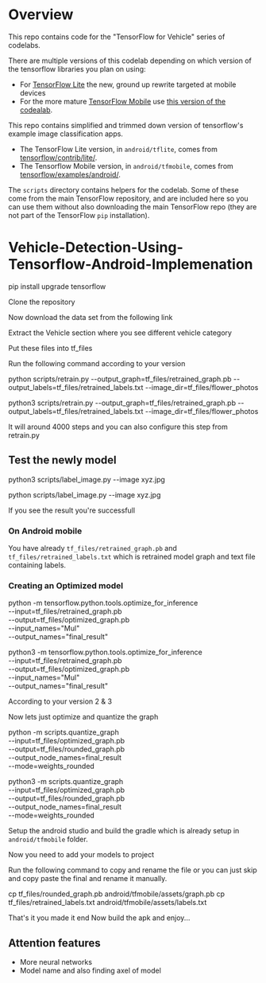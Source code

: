 # Overview

This repo contains code for the "TensorFlow for Vehicle" series of codelabs.

There are multiple versions of this codelab depending on which version 
of the tensorflow libraries you plan on using:

* For [TensorFlow Lite](https://www.tensorflow.org/mobile/tflite/) the new, ground up rewrite targeted at mobile devices
* For the more mature [TensorFlow Mobile](https://www.tensorflow.org/mobile/mobile_intro) use 
  [this version of the codealab](https://codelabs.developers.google.com/codelabs/tensorflow-for-poets-2).


This repo contains simplified and trimmed down version of tensorflow's example image classification apps.

* The TensorFlow Lite version, in `android/tflite`, comes from [tensorflow/contrib/lite/](https://github.com/tensorflow/tensorflow/tree/master/tensorflow/contrib/lite).
* The Tensorflow Mobile version, in `android/tfmobile`, comes from [tensorflow/examples/android/](https://github.com/tensorflow/tensorflow/tree/master/tensorflow/examples/android).

The `scripts` directory contains helpers for the codelab. Some of these come from the main TensorFlow repository, and are included here so you can use them without also downloading the main TensorFlow repo (they are not part of the TensorFlow `pip` installation).

# Vehicle-Detection-Using-Tensorflow-Android-Implemenation

pip install upgrade tensorflow 

Clone the repository

Now download the data set from the following link

Extract the Vehicle section where you see different vehicle category

Put these files into tf_files

Run the following command according to your version

python scripts/retrain.py --output_graph=tf_files/retrained_graph.pb --output_labels=tf_files/retrained_labels.txt --image_dir=tf_files/flower_photos

python3 scripts/retrain.py --output_graph=tf_files/retrained_graph.pb --output_labels=tf_files/retrained_labels.txt --image_dir=tf_files/flower_photos

It will around 4000 steps and you can also configure this step from retrain.py


## Test the newly model

python3 scripts/label_image.py --image xyz.jpg

python scripts/label_image.py --image xyz.jpg

If you see the result you're successfull

### On Android mobile 

You have already `tf_files/retrained_graph.pb` and `tf_files/retrained_labels.txt` which is retrained model graph and text file containing labels.

### Creating an Optimized model

python -m tensorflow.python.tools.optimize_for_inference \
  --input=tf_files/retrained_graph.pb \
  --output=tf_files/optimized_graph.pb \
  --input_names="Mul" \
  --output_names="final_result"

python3 -m tensorflow.python.tools.optimize_for_inference \
  --input=tf_files/retrained_graph.pb \
  --output=tf_files/optimized_graph.pb \
  --input_names="Mul" \
  --output_names="final_result"

According to your version 2 & 3

Now lets just optimize and quantize the graph

python -m scripts.quantize_graph \
  --input=tf_files/optimized_graph.pb \
  --output=tf_files/rounded_graph.pb \
  --output_node_names=final_result \
  --mode=weights_rounded

python3 -m scripts.quantize_graph \
  --input=tf_files/optimized_graph.pb \
  --output=tf_files/rounded_graph.pb \
  --output_node_names=final_result \
  --mode=weights_rounded

Setup the android studio and build the gradle which is already setup in `android/tfmobile` folder.

Now you need to add your models to project

Run the following command to copy and rename the file or you can just skip and copy paste the final and rename it manually.

cp tf_files/rounded_graph.pb android/tfmobile/assets/graph.pb
cp tf_files/retrained_labels.txt android/tfmobile/assets/labels.txt

That's it you made it end
Now build the apk and enjoy...


## Attention features

* More neural networks
* Model name and also finding axel of model
